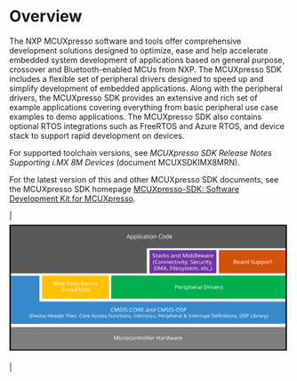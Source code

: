 # Overview

The NXP MCUXpresso software and tools offer comprehensive development solutions designed to optimize, ease and help accelerate embedded system development of applications based on general purpose, crossover and Bluetooth-enabled MCUs from NXP. The MCUXpresso SDK includes a flexible set of peripheral drivers designed to speed up and simplify development of embedded applications. Along with the peripheral drivers, the MCUXpresso SDK provides an extensive and rich set of example applications covering everything from basic peripheral use case examples to demo applications. The MCUXpresso SDK also contains optional RTOS integrations such as FreeRTOS and Azure RTOS, and device stack to support rapid development on devices.

For supported toolchain versions, see *MCUXpresso SDK Release Notes Supporting i.MX 8M Devices* \(document MCUXSDKIMX8MRN\).

For the latest version of this and other MCUXpresso SDK documents, see the MCUXpresso SDK homepage [MCUXpresso-SDK: Software Development Kit for MCUXpresso](http://www.nxp.com/products/software-and-tools/run-time-software/mcuxpresso-software-and-tools/mcuxpresso-software-development-kit-sdk:MCUXpresso-SDK).

|![](../images/ksdk_layers_20.svg "MCUXpresso SDK layers")

|

